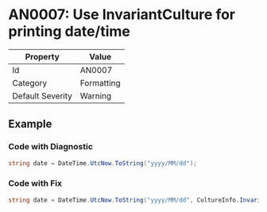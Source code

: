 # AN0007: Use InvariantCulture for printing date/time

| Property                    | Value    |
| --------------------------- | -------- |
| Id                          | AN0007   |
| Category                    | Formatting    |
| Default Severity            | Warning  |

## Example

### Code with Diagnostic

```csharp
string date = DateTime.UtcNow.ToString("yyyy/MM/dd");
```

### Code with Fix

```csharp
string date = DateTime.UtcNow.ToString("yyyy/MM/dd", CultureInfo.InvariantCulture);
```
